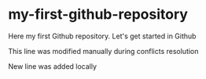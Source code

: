 # my-first-github-repository
Here my first Github repository. Let's get started in Github

This line was modified manually during conflicts resolution

New line was added locally